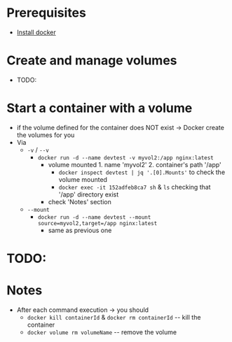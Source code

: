 # Prerequisites
* [Install docker](https://docs.docker.com/get-docker/)


# Create and manage volumes
* TODO:

# Start a container with a volume
* if the volume defined for the container does NOT exist -> Docker create the volumes for you
* Via
  * `-v` / `--v`
    * `docker run -d --name devtest -v myvol2:/app nginx:latest`
      * volume mounted 1. name 'myvol2' 2. container's path '/app'
        * `docker inspect devtest | jq '.[0].Mounts'` to check the volume mounted
        * `docker exec -it 152adfeb8ca7 sh` & `ls` checking that '/app' directory exist
      * check 'Notes' section
  * `--mount`
    * `docker run -d --name devtest --mount source=myvol2,target=/app nginx:latest`
      * same as previous one

# TODO:

# Notes
* After each command execution -> you should
  * `docker kill containerId` & `docker rm containerId` -- kill the container 
  * `docker volume rm volumeName` -- remove the volume 
